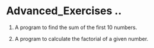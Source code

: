 # Advanced_Exercises ..

1. A program to find the sum of the first 10 numbers.

2. A program to calculate the factorial of a given number.
